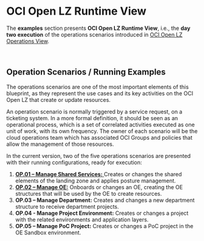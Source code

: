 # OCI Open LZ Runtime View

The **examples** section presents **OCI Open LZ Runtime View**, i.e., the **day two execution** of the operations scenarios introduced in [OCI Open LZ Operations View](../../design/OCI_Open_LZ.pdf).

&nbsp; 

## Operation Scenarios / Running Examples

The operations scenarios are one of the most important elements of this blueprint, as they represent the use cases and its key activities on the OCI Open LZ that create or update resources. 

An operation scenario is normally triggered by a service request, on a ticketing system. In a more formal definition, it should be seen as an operational process, which is a set of correlated activities executed as one unit of work, with its own frequency. The owner of each scenario will be the cloud operations team which has associated OCI Groups and policies that allow the management of those resources. 

In the current version, two of the five operations scenarios are presented with their running configurations, ready for execution:
1. [**OP.01 – Manage Shared Services:** ](shared/readme.md)Creates or changes the shared elements of the landing zone and applies posture management.
2.  [**OP.02 – Manage OE:**](operating-entities/oe01/readme.md) Onboards or changes an OE, creating the OE structures that will be used by the OE to create resources.
3.  **OP.03 – Manage Department:** Creates and changes a new department structure to receive department projects.
4.  **OP.04 - Manage Project Environment:** Creates or changes a project with the related environments and application layers.
5.  **OP.05 – Manage PoC Project:** Creates or changes a PoC project in the OE Sandbox environment.


